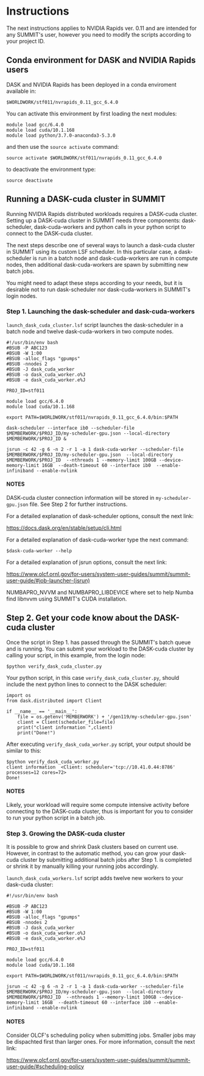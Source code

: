 # Instructions

The next instructions applies to NVIDIA Rapids ver. 0.11 and are intended for any SUMMIT's user, however you need to 
modify the scripts according to your project ID.

## Conda environment for DASK and NVIDIA Rapids users

DASK and NVIDIA Rapids has been deployed in a conda enviroment available in:

```
$WORLDWORK/stf011/nvrapids_0.11_gcc_6.4.0
```

You can activate this environment by first loading the next modules:

```
module load gcc/6.4.0
module load cuda/10.1.168
module load python/3.7.0-anaconda3-5.3.0
```

and then use the `source activate` command:

```
source activate $WORLDWORK/stf011/nvrapids_0.11_gcc_6.4.0
```

to deactivate the environment type:

```
source deactivate

```

## Running a DASK-cuda cluster in SUMMIT

Running NVIDIA Rapids distributed workloads requires a DASK-cuda cluster. Setting up a DASK-cuda cluster in SUMMIT
needs three components: dask-scheduler, dask-cuda-workers and python calls in your python script to
connect to the DASK-cuda cluster.

The next steps describe one of several ways to launch a dask-cuda cluster in SUMMIT using its custom LSF scheduler. 
In this particular case, a dask-scheduler is run in a batch node and dask-cuda-workers are run in compute nodes, then
additional dask-cuda-workers are spawn by submitting new batch jobs.

You might need to adapt these steps according to your needs, but it is desirable not to run dask-scheduler nor
dask-cuda-workers in SUMMIT's login nodes.

### Step 1. Launching the dask-scheduler and dask-cuda-workers

`launch_dask_cuda_cluster.lsf` script launches the dask-scheduler in a batch node and twelve dask-cuda-workers in two compute nodes. 

```
#!/usr/bin/env bash
#BSUB -P ABC123
#BSUB -W 1:00
#BSUB -alloc_flags "gpumps"
#BSUB -nnodes 2
#BSUB -J dask_cuda_worker
#BSUB -o dask_cuda_worker.o%J
#BSUB -e dask_cuda_worker.e%J

PROJ_ID=stf011

module load gcc/6.4.0
module load cuda/10.1.168

export PATH=$WORLDWORK/stf011/nvrapids_0.11_gcc_6.4.0/bin:$PATH

dask-scheduler --interface ib0 --scheduler-file $MEMBERWORK/$PROJ_ID/my-scheduler-gpu.json --local-directory $MEMBERWORK/$PROJ_ID &

jsrun -c 42 -g 6 -n 2 -r 1 -a 1 dask-cuda-worker --scheduler-file $MEMBERWORK/$PROJ_ID/my-scheduler-gpu.json  --local-directory $MEMBERWORK/$PROJ_ID  --nthreads 1 --memory-limit 100GB --device-memory-limit 16GB  --death-timeout 60 --interface ib0  --enable-infiniband --enable-nvlink

```

#### NOTES

DASK-cuda cluster connection information will be stored in `my-scheduler-gpu.json` file. See Step 2 for further instructions.

For a detailed explanation of dask-scheduler options, consult the next link:

https://docs.dask.org/en/stable/setup/cli.html

For a detailed explanation of dask-cuda-worker type the next command:

```
$dask-cuda-worker --help
```

For a detailed explanation of jsrun options, consult the next link:

https://www.olcf.ornl.gov/for-users/system-user-guides/summit/summit-user-guide/#job-launcher-(jsrun)

NUMBAPRO_NVVM and NUMBAPRO_LIBDEVICE where set to help Numba find libnvvm using SUMMIT's CUDA installation.


## Step 2. Get your code know about the DASK-cuda cluster

Once the script in Step 1. has passed through the  SUMMIT's batch queue and is running. You can submit your workload to the
DASK-cuda cluster by calling your script, in this example, from the login node:

```
$python verify_dask_cuda_cluster.py
```

Your python script, in this case `verify_dask_cuda_cluster.py`, should include the next python lines to connect to the DASK scheduler:

```
import os
from dask.distributed import Client

if __name__ == '__main__': 
    file = os.getenv('MEMBERWORK') + '/gen119/my-scheduler-gpu.json'
    client = Client(scheduler_file=file)
    print("client information ",client)
    print("Done!") 

```

After executing `verify_dask_cuda_worker.py` script, your output should be similar to this:

```
$python verify_dask_cuda_worker.py 
client information  <Client: scheduler='tcp://10.41.0.44:8786' processes=12 cores=72>
Done!
```

#### NOTES

Likely, your workload will require some compute intensive activity before connecting to the DASK-cuda cluster, thus is important
for you to consider to run your python script in a batch job.

### Step 3. Growing the DASK-cuda cluster

It is possible to grow and shrink Dask clusters based on current use. However, in contrast to the automatic  method, you can grow your dask-cuda cluster by submitting additional batch jobs after Step 1. is completed or shrink it by manually killing your running jobs accordingly.

`launch_dask_cuda_workers.lsf` script adds twelve new workers to your dask-cuda cluster:

```
#!/usr/bin/env bash

#BSUB -P ABC123
#BSUB -W 1:00
#BSUB -alloc_flags "gpumps"
#BSUB -nnodes 2
#BSUB -J dask_cuda_worker
#BSUB -o dask_cuda_worker.o%J
#BSUB -e dask_cuda_worker.e%J

PROJ_ID=stf011

module load gcc/6.4.0
module load cuda/10.1.168

export PATH=$WORLDWORK/stf011/nvrapids_0.11_gcc_6.4.0/bin:$PATH

jsrun -c 42 -g 6 -n 2 -r 1 -a 1 dask-cuda-worker --scheduler-file $MEMBERWORK/$PROJ_ID/my-scheduler-gpu.json  --local-directory $MEMBERWORK/$PROJ_ID  --nthreads 1 --memory-limit 100GB --device-memory-limit 16GB  --death-timeout 60 --interface ib0 --enable-infiniband --enable-nvlink
```

#### NOTES

Consider OLCF's scheduling policy when submitting jobs. Smaller jobs may be dispachted first than larger ones. For more information, consult the next link:

https://www.olcf.ornl.gov/for-users/system-user-guides/summit/summit-user-guide/#scheduling-policy


